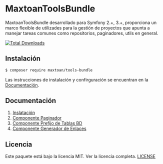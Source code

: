 MaxtoanToolsBundle
========================

MaxtoanToolsBundle desarrollado para Symfony 2.+, 3.+, proporciona un marco flexible de utilizades para la gestión de proyectos que apunta a manejar tareas comunes como repositorios, paginadores, utils en general.

[![Total Downloads](https://img.shields.io/badge/Downloads-208-brightgreen.svg)](https://packagist.org/packages/maxtoan/tools-bundle) 

## Instalación

``` bash
$ composer require maxtoan/tools-bundle
```
Las instrucciones de instalación y confirguración se encuentran en la [Documentación](#documentation).

## Documentación

1. [Inslatación](Resources/doc/install.md)
2. [Componente Paginador](Resources/doc/paginator.md)
3. [Componente Prefijo de Tablas BD](Resources/doc/table_prefix.md)
4. [Componente Generador de Enlaces](Resources/doc/link_generator.md)

## Licencia

Este paquete está bajo la licencia MIT. Ver la licencia completa. [LICENSE](LICENSE)

